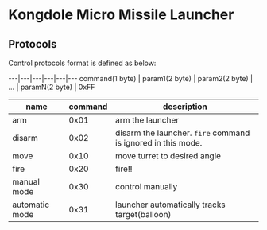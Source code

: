 # Kongdole Micro Missile Launcher

## Protocols

Control protocols format is defined as below:

---|---|---|---|---|---
command(1 byte) | param1(2 byte) | param2(2 byte) | ... | paramN(2 byte) | 0xFF

name|command|description
---|---|---
arm|0x01|arm the launcher
disarm|0x02|disarm the launcher. `fire` command is ignored in this mode. 
move|0x10|move turret to desired angle
fire|0x20|fire!!
manual mode|0x30|control manually
automatic mode|0x31|launcher automatically tracks target(balloon)
